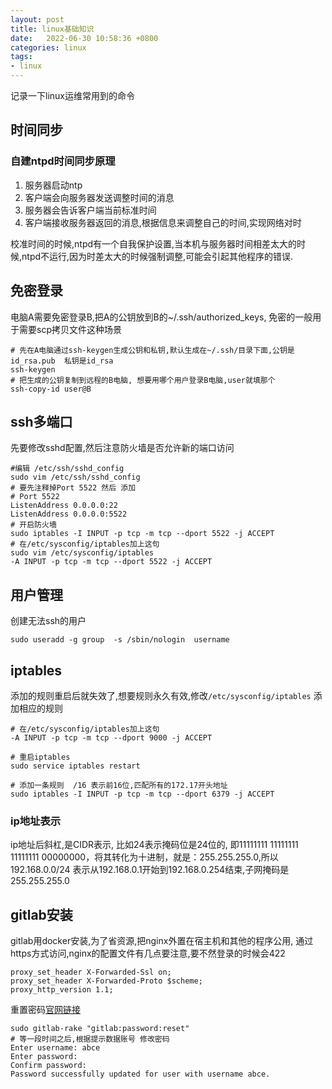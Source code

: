 ```yaml
---
layout: post
title: linux基础知识
date:   2022-06-30 10:58:36 +0800
categories: linux
tags:
- linux
---
```


记录一下linux运维常用到的命令

## 时间同步

### 自建ntpd时间同步原理

1. 服务器启动ntp
2. 客户端会向服务器发送调整时间的消息
3. 服务器会告诉客户端当前标准时间
4. 客户端接收服务器返回的消息,根据信息来调整自己的时间,实现网络对时

校准时间的时候,ntpd有一个自我保护设置,当本机与服务器时间相差太大的时候,ntpd不运行,因为时差太大的时候强制调整,可能会引起其他程序的错误.

## 免密登录

电脑A需要免密登录B,把A的公钥放到B的~/.ssh/authorized_keys, 免密的一般用于需要scp拷贝文件这种场景

```shell
# 先在A电脑通过ssh-keygen生成公钥和私钥,默认生成在~/.ssh/目录下面,公钥是id_rsa.pub  私钥是id_rsa
ssh-keygen
# 把生成的公钥复制到远程的B电脑, 想要用哪个用户登录B电脑,user就填那个
ssh-copy-id user@B
```

## ssh多端口

先要修改sshd配置,然后注意防火墙是否允许新的端口访问

```shell
#编辑 /etc/ssh/sshd_config
sudo vim /etc/ssh/sshd_config
# 要先注释掉Port 5522 然后 添加
# Port 5522
ListenAddress 0.0.0.0:22
ListenAddress 0.0.0.0:5522
# 开启防火墙
sudo iptables -I INPUT -p tcp -m tcp --dport 5522 -j ACCEPT
# 在/etc/sysconfig/iptables加上这句
sudo vim /etc/sysconfig/iptables
-A INPUT -p tcp -m tcp --dport 5522 -j ACCEPT
```

## 用户管理

创建无法ssh的用户

```shell
sudo useradd -g group  -s /sbin/nologin  username
```

## iptables

添加的规则重启后就失效了,想要规则永久有效,修改`/etc/sysconfig/iptables` 添加相应的规则

```shell
# 在/etc/sysconfig/iptables加上这句
-A INPUT -p tcp -m tcp --dport 9000 -j ACCEPT

# 重启iptables
sudo service iptables restart

# 添加一条规则  /16 表示前16位,匹配所有的172.17开头地址
sudo iptables -I INPUT -p tcp -m tcp --dport 6379 -j ACCEPT
```

### ip地址表示

ip地址后斜杠,是CIDR表示, 比如24表示掩码位是24位的, 即11111111 11111111 11111111 00000000，将其转化为十进制，就是：255.255.255.0,所以192.168.0.0/24 表示从192.168.0.1开始到192.168.0.254结束,子网掩码是255.255.255.0

## gitlab安装

gitlab用docker安装,为了省资源,把nginx外置在宿主机和其他的程序公用, 通过https方式访问,nginx的配置文件有几点要注意,要不然登录的时候会422

```nginx
proxy_set_header X-Forwarded-Ssl on;
proxy_set_header X-Forwarded-Proto $scheme;
proxy_http_version 1.1;
```

重置密码[官网链接](https://docs.gitlab.com/ee/security/reset_user_password.html#reset-your-root-password)

```shell
sudo gitlab-rake "gitlab:password:reset"
# 等一段时间之后,根据提示数据账号 修改密码
Enter username: abce
Enter password: 
Confirm password: 
Password successfully updated for user with username abce.
```
